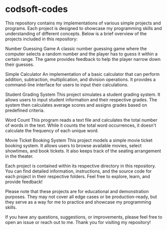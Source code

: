 # codsoft-codes
This repository contains my implementations of various simple projects and programs. Each project is designed to showcase my programming skills and understanding of different concepts. Below is a brief overview of the projects included in this repository:

Number Guessing Game A classic number guessing game where the computer selects a random number and the player has to guess it within a certain range. The game provides feedback to help the player narrow down their guesses.

Simple Calculator An implementation of a basic calculator that can perform addition, subtraction, multiplication, and division operations. It provides a command-line interface for users to input their calculations.

Student Grading System This project simulates a student grading system. It allows users to input student information and their respective grades. The system then calculates average scores and assigns grades based on predefined criteria.

Word Count This program reads a text file and calculates the total number of words in the text. While it counts the total word occurrences, it doesn't calculate the frequency of each unique word.

Movie Ticket Booking System This project models a simple movie ticket booking system. It allows users to browse available movies, select showtimes, and book tickets. It also keeps track of the seating arrangement in the theater.

Each project is contained within its respective directory in this repository. You can find detailed information, instructions, and the source code for each project in their respective folders. Feel free to explore, learn, and provide feedback!

Please note that these projects are for educational and demonstration purposes. They may not cover all edge cases or be production-ready, but they serve as a way for me to practice and showcase my programming skills.

If you have any questions, suggestions, or improvements, please feel free to open an issue or reach out to me. Thank you for visiting my repository!
